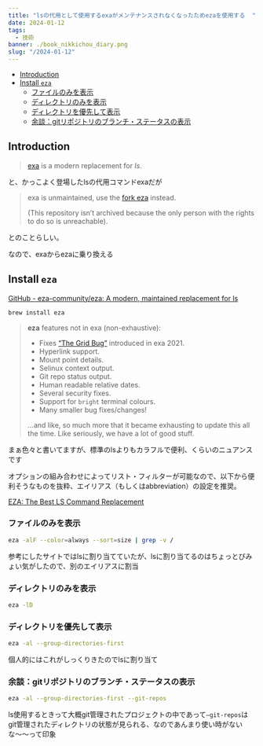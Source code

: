 ```yaml
---
title: "lsの代用として使用するexaがメンテナンスされなくなったためezaを使用する  "
date: 2024-01-12
tags:
  - 技術
banner: ./book_nikkichou_diary.png
slug: "/2024-01-12"
---
```


- [Introduction](#introduction)
- [Install `eza`](#install-eza)
  - [ファイルのみを表示](#ファイルのみを表示)
  - [ディレクトリのみを表示](#ディレクトリのみを表示)
  - [ディレクトリを優先して表示](#ディレクトリを優先して表示)
  - [余談：gitリポジトリのブランチ・ステータスの表示](#余談gitリポジトリのブランチステータスの表示)


## Introduction

> [exa](https://the.exa.website/) is a modern replacement for *ls*.
> 

と、かっこよく登場したlsの代用コマンドexaだが

> exa is unmaintained, use the [fork eza](https://github.com/eza-community/eza) instead.
> 
> 
> (This repository isn’t archived because the only person with the rights to do so is unreachable).
> 

とのことらしい。

なので、exaからezaに乗り換える

## Install `eza`

[GitHub - eza-community/eza: A modern, maintained replacement for ls](https://github.com/eza-community/eza)

```bash
brew install eza
```

> **eza** features not in exa (non-exhaustive):
> 
> - Fixes [“The Grid Bug”](https://github.com/eza-community/eza/issues/66#issuecomment-1656758327) introduced in exa 2021.
> - Hyperlink support.
> - Mount point details.
> - Selinux context output.
> - Git repo status output.
> - Human readable relative dates.
> - Several security fixes.
> - Support for `bright` terminal colours.
> - Many smaller bug fixes/changes!
> 
> ...and like, so much more that it became exhausting to update this all the time. Like seriously, we have a lot of good stuff.
> 

まぁ色々と書いてますが、標準のlsよりもカラフルで便利、くらいのニュアンスです

オプションの組み合わせによってリスト・フィルターが可能なので、以下から便利そうなものを抜粋、エイリアス（もしくはabbreviation）の設定を推奨。

[EZA: The Best LS Command Replacement](https://denisrasulev.medium.com/eza-the-best-ls-command-replacement-9621252323e)

### ファイルのみを表示

```bash
eza -alF --color=always --sort=size | grep -v /
```

参考にしたサイトではlsに割り当てていたが、lsに割り当てるのはちょっとびみょい気がしたので、別のエイリアスに割当

### ディレクトリのみを表示

```bash
eza -lD
```

### ディレクトリを優先して表示

```bash
eza -al --group-directories-first
```

個人的にはこれがしっくりきたのでlsに割り当て

### 余談：gitリポジトリのブランチ・ステータスの表示

```bash
eza -al --group-directories-first --git-repos
```

ls使用するときって大概git管理されたプロジェクトの中であって`—git-repos`はgit管理されたディレクトリの状態が見られる、なのであんまり使い時がないな〜〜って印象
